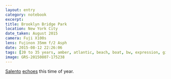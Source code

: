 ```yaml
--- 
layout: entry
category: notebook
excerpt:
title: Brooklyn Bridge Park
location: New York City
date_taken: August 2015
camera: Fuji X100s
lens: Fujinon 35mm f/2 Asph
date: 2015-08-12 22:26:06
tags: [20 to 35 years, amber, atlantic, beach, boat, bw, expression, girl, ocean, sail, sailboat, sand, sea, sun]
image: GRS-20150807-175238
---
```

[Salento](/stories/salento) [echoes](https://www.youtube.com/watch?v=xmADpBu_ZCA) this time of year.